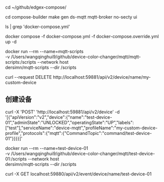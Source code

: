 
cd ~/github/edgex-compose/

cd compose-builder
make gen ds-mqtt mqtt-broker no-secty ui

ls | grep 'docker-compose.yml'



docker compose -f docker-compose.yml -f docker-compose.override.yml up -d





docker run --rm --name=mqtt-scripts \
    -v /Users/wangqinghui9/github/device-color-changer/mqtt/mqtt-scripts:/scripts  --network host \
    dersimn/mqtt-scripts --dir /scripts




curl --request DELETE http://localhost:59881/api/v2/device/name/my-custom-device





## 创建设备

curl -X 'POST' 'http://localhost:59881/api/v2/device' -d '[{"apiVersion":"v2","device":{"name":"test-device-01","adminState":"UNLOCKED","operatingState":"UP","labels":["test"],"serviceName":"device-mqtt","profileName":"my-custom-device-profile","protocols":{"mqtt":{"CommandTopic":"command/test-device-01"}}}}]'


docker run --rm --name=test-device-01 \
    -v /Users/wangqinghui9/github/device-color-changer/mqtt/test-device-01:/scripts  --network host \
    dersimn/mqtt-scripts --dir /scripts



curl -X GET localhost:59880/api/v2/event/device/name/test-device-01

